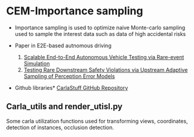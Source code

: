 # CEM-Importance sampling
- Importance sampling is used to optimize naive Monte-carlo sampling used to sample the interest data such as data of high accidental risks
- Paper in E2E-based autnomous driving
  1. [Scalable End-to-End Autonomous Vehicle Testing via Rare-event Simulation
](https://arxiv.org/abs/1811.00145)
  2. [Testing Rare Downstream Safety Violations via Upstream Adaptive Sampling of Perception Error Models](https://arxiv.org/abs/2209.09674)

- Github libraries*
[CarlaStuff GitHub Repository](https://github.com/craigiedon/CarlaStuff/tree/main?tab=readme-ov-file)


## Carla_utils and render_utisl.py
Some carla utilization functions used for transforming views, coordinates, detection of instances, occlusion detection.
